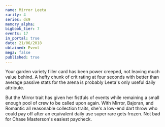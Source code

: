 ```yaml
---
name: Mirror Leeta
rarity: 4
series: ds9
memory_alpha:
bigbook_tier: 7
events: 17
in_portal: true
date: 21/06/2018
obtained: Event
mega: false
published: true
---
```


Your garden variety filler card has been power creeped, not leaving much value behind. A hefty chunk of crit rating at four seconds with better than average passive stats for the arena is probably Leeta's only useful daily attribute.

But the Mirror trait has given her fistfuls of events while remaining a small enough pool of crew to be called upon again. With Mirror, Bajoran, and Romantic all reasonable collection traits, she's a low-end dart throw who could pay off after an equivalent daily use super rare gets frozen. Not bad for Chase Masterson's easiest paycheck.
